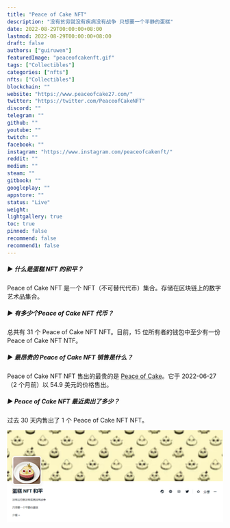 ```yaml
---
title: "Peace of Cake NFT"
description: "没有贫穷就没有疾病没有战争 只想要一个平静的蛋糕"
date: 2022-08-29T00:00:00+08:00
lastmod: 2022-08-29T00:00:00+08:00
draft: false
authors: ["guiruwen"]
featuredImage: "peaceofcakenft.gif"
tags: ["Collectibles"]
categories: ["nfts"]
nfts: ["Collectibles"]
blockchain: ""
website: "https://www.peaceofcake27.com/"
twitter: "https://twitter.com/PeaceofCakeNFT"
discord: ""
telegram: ""
github: ""
youtube: ""
twitch: ""
facebook: ""
instagram: "https://www.instagram.com/peaceofcakenft/"
reddit: ""
medium: ""
steam: ""
gitbook: ""
googleplay: ""
appstore: ""
status: "Live"
weight: 
lightgallery: true
toc: true
pinned: false
recommend: false
recommend1: false
---
```

##### ▶ 什么是蛋糕 NFT 的和平？

Peace of Cake NFT 是一个 NFT（不可替代代币）集合。存储在区块链上的数字艺术品集合。

##### ▶ 有多少个Peace of Cake NFT 代币？

总共有 31 个 Peace of Cake NFT NFT。目前，15 位所有者的钱包中至少有一份 Peace of Cake NFT NTF。

##### ▶ 最昂贵的 Peace of Cake NFT 销售是什么？

Peace of Cake NFT NFT 售出的最贵的是 [Peace of Cake](https://www.nft-stats.com/asset/0x1078c0311088ee915af0e8da0b729df7fb3911ba/11)。它于 2022-06-27（2 个月前）以 54.9 美元的价格售出。

##### ▶ Peace of Cake NFT 最近卖出了多少？

过去 30 天内售出了 1 个 Peace of Cake NFT NFT。

![nft](01.png)